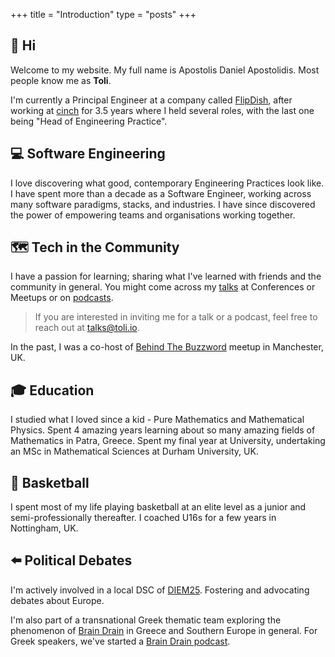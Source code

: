 +++
title =  "Introduction"
type = "posts"
+++

## 👋 Hi 

Welcome to my website. My full name is Apostolis Daniel Apostolidis. Most people know me as **Toli**.

I'm currently a Principal Engineer at a company called [FlipDish](www.flipdish.com), after working at [cinch](cinch.co.uk) for 3.5 years where I held several roles, with the last one being "Head of Engineering Practice".

## 💻 Software Engineering

I love discovering what good, contemporary Engineering Practices look like. I have spent more than a decade as a Software Engineer, working across many software paradigms, stacks, and industries. I have since discovered the power of empowering teams and organisations working together.

## 🗺️ Tech in the Community

I have a passion for learning; sharing what I've learned with friends and the community in general. You might come across my [talks](talks) at Conferences or Meetups or on [podcasts](podcasts).

 > If you are interested in inviting me for a talk or a podcast, feel free to reach out at talks@toli.io.

  In the past, I was a co-host of [Behind The Buzzword](https://www.meetup.com/en-AU/Behind-The-Buzz-Word) meetup in Manchester, UK.

## 🎓 Education

I studied what I loved since a kid - Pure Mathematics and Mathematical Physics. Spent 4 amazing years learning about so many amazing fields of Mathematics in Patra, Greece. Spent my final year at University, undertaking an MSc in Mathematical Sciences at Durham University, UK.

## 🏀 Basketball

I spent most of my life playing basketball at an elite level as a junior and semi-professionally thereafter. I coached U16s for a few years in Nottingham, UK.


## ⬅️ Political Debates

I'm actively involved in a local DSC of [DIEM25](https://diem25.org/). Fostering and advocating debates about Europe.

I'm also part of a transnational Greek thematic team exploring the phenomenon of [Brain Drain](https://en.wikipedia.org/wiki/Human_capital_flight) in Greece and Southern Europe in general. For Greek speakers, we've started a [Brain Drain podcast](https://open.spotify.com/show/2Wd0cdlqEwPVQVB4vaEMc3?si=xTQWezCkT4igDTXehFTBTg).
